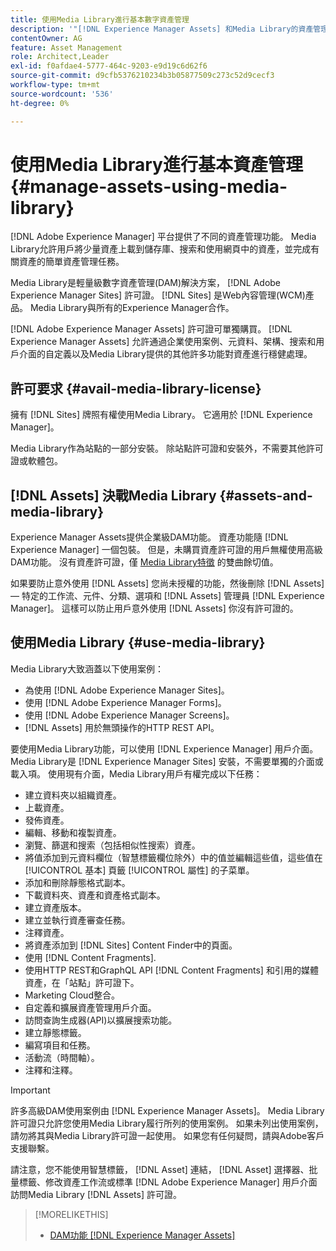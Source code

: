 ```yaml
---
title: 使用Media Library進行基本數字資產管理
description: '"[!DNL Experience Manager Assets] 和Media Library的資產管理業務。」'
contentOwner: AG
feature: Asset Management
role: Architect,Leader
exl-id: f0afdae4-5777-464c-9203-e9d19c6d62f6
source-git-commit: d9cfb5376210234b3b05877509c273c52d9cecf3
workflow-type: tm+mt
source-wordcount: '536'
ht-degree: 0%

---
```


<!--

Define Media Lib
Define req for it
Define use cases
Define what is not included

-->

# 使用Media Library進行基本資產管理 {#manage-assets-using-media-library}

[!DNL Adobe Experience Manager] 平台提供了不同的資產管理功能。 Media Library允許用戶將少量資產上載到儲存庫、搜索和使用網頁中的資產，並完成有關資產的簡單資產管理任務。

Media Library是輕量級數字資產管理(DAM)解決方案， [!DNL Adobe Experience Manager Sites] 許可證。 [!DNL Sites] 是Web內容管理(WCM)產品。 Media Library與所有的Experience Manager合作。

[!DNL Adobe Experience Manager Assets] 許可證可單獨購買。 [!DNL Experience Manager Assets] 允許通過企業使用案例、元資料、架構、搜索和用戶介面的自定義以及Media Library提供的其他許多功能對資產進行穩健處理。

## 許可要求 {#avail-media-library-license}

擁有 [!DNL Sites] 牌照有權使用Media Library。 它適用於 [!DNL Experience Manager]。

Media Library作為站點的一部分安裝。 除站點許可證和安裝外，不需要其他許可證或軟體包。

## [!DNL Assets] 決戰Media Library {#assets-and-media-library}

Experience Manager Assets提供企業級DAM功能。 資產功能隨 [!DNL Experience Manager] 一個包裝。 但是，未購買資產許可證的用戶無權使用高級DAM功能。 沒有資產許可證，僅 [Media Library特徵](#use-media-library) 的雙曲餘切值。

如果要防止意外使用 [!DNL Assets] 您尚未授權的功能，然後刪除 [!DNL Assets] — 特定的工作流、元件、分類、選項和 [!DNL Assets] 管理員 [!DNL Experience Manager]。 這樣可以防止用戶意外使用 [!DNL Assets] 你沒有許可證的。

## 使用Media Library {#use-media-library}

Media Library大致涵蓋以下使用案例：

* 為使用 [!DNL Adobe Experience Manager Sites]。
* 使用 [!DNL Adobe Experience Manager Forms]。
* 使用 [!DNL Adobe Experience Manager Screens]。
* [!DNL Assets] 用於無頭操作的HTTP REST API。

<!-- TBD: Remove this after confirmation. May need to merge this list with the list provided by PMs.

* Static renditions
-->

要使用Media Library功能，可以使用 [!DNL Experience Manager] 用戶介面。 Media Library是 [!DNL Experience Manager Sites] 安裝，不需要單獨的介面或載入項。 使用現有介面，Media Library用戶有權完成以下任務：

* 建立資料夾以組織資產。
* 上載資產。
* 發佈資產。
* 編輯、移動和複製資產。
* 瀏覽、篩選和搜索（包括相似性搜索）資產。
* 將值添加到元資料欄位（智慧標籤欄位除外）中的值並編輯這些值，這些值在 [!UICONTROL 基本] 頁籤 [!UICONTROL 屬性] 的子菜單。
* 添加和刪除靜態格式副本。
* 下載資料夾、資產和資產格式副本。
* 建立資產版本。
* 建立並執行資產審查任務。
* 注釋資產。
* 將資產添加到 [!DNL Sites] Content Finder中的頁面。
* 使用 [!DNL Content Fragments].
* 使用HTTP REST和GraphQL API [!DNL Content Fragments] 和引用的媒體資產，在「站點」許可證下。
* Marketing Cloud整合。
* 自定義和擴展資產管理用戶介面。
* 訪問查詢生成器(API)以擴展搜索功能。
* 建立靜態標籤。
* 編寫項目和任務。
* 活動流（時間軸）。
* 注釋和注釋。

<!-- TBD: Define exactly which basic Assets workflow are available for use with Media Library?

As per PM, we must avoid stating such a list, as we don't have a list that makes sense in Cloud Service.
-->

>[!IMPORTANT]
>
>許多高級DAM使用案例由 [!DNL Experience Manager Assets]。 Media Library許可證只允許您使用Media Library履行所列的使用案例。 如果未列出使用案例，請勿將其與Media Library許可證一起使用。 如果您有任何疑問，請與Adobe客戶支援聯繫。

請注意，您不能使用智慧標籤， [!DNL Asset] 連結， [!DNL Asset] 選擇器、批量標籤、修改資產工作流或標準 [!DNL Adobe Experience Manager] 用戶介面訪問Media Library [!DNL Assets] 許可證。

<!-- TBD: Add a CTA - how to contact Adobe for queries. -->

>[!MORELIKETHIS]
>
>* [DAM功能 [!DNL Experience Manager Assets]](https://experienceleague.adobe.com/docs/experience-manager-64/assets/home.html)

